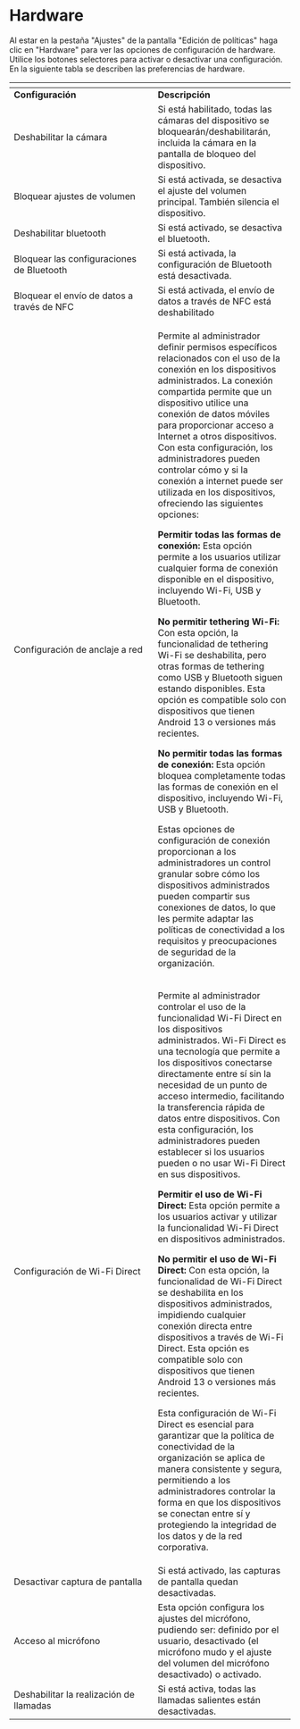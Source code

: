 # Hardware

Al estar en la pestaña "Ajustes" de la pantalla "Edición de políticas" haga clic en "Hardware" para ver las opciones de configuración de hardware. Utilice los botones selectores para activar o desactivar una configuración. En la siguiente tabla se describen las preferencias de hardware.

<table data-header-hidden><thead><tr><th width="242"></th><th></th></tr></thead><tbody><tr><td><strong>Configuración</strong></td><td><strong>Descripción</strong></td></tr><tr><td>Deshabilitar la cámara</td><td>Si está habilitado, todas las cámaras del dispositivo se bloquearán/deshabilitarán, incluida la cámara en la pantalla de bloqueo del dispositivo.</td></tr><tr><td>Bloquear ajustes de volumen</td><td>Si está activada, se desactiva el ajuste del volumen principal. También silencia el dispositivo.</td></tr><tr><td>Deshabilitar bluetooth</td><td>Si está activado, se desactiva el bluetooth.</td></tr><tr><td>Bloquear las configuraciones de Bluetooth</td><td>Si está activada, la configuración de Bluetooth está desactivada.</td></tr><tr><td>Bloquear el envío de datos a través de NFC</td><td>Si está activada, el envío de datos a través de NFC está deshabilitado</td></tr><tr><td>Configuración de anclaje a red</td><td><p>Permite al administrador definir permisos específicos relacionados con el uso de la conexión en los dispositivos administrados. La conexión compartida permite que un dispositivo utilice una conexión de datos móviles para proporcionar acceso a Internet a otros dispositivos. Con esta configuración, los administradores pueden controlar cómo y si la conexión a internet puede ser utilizada en los dispositivos, ofreciendo las siguientes opciones:</p><p></p><p><strong>Permitir todas las formas de conexión:</strong> Esta opción permite a los usuarios utilizar cualquier forma de conexión disponible en el dispositivo, incluyendo Wi-Fi, USB y Bluetooth.</p><p></p><p><strong>No permitir tethering Wi-Fi:</strong> Con esta opción, la funcionalidad de tethering Wi-Fi se deshabilita, pero otras formas de tethering como USB y Bluetooth siguen estando disponibles. Esta opción es compatible solo con dispositivos que tienen Android 13 o versiones más recientes.</p><p></p><p><strong>No permitir todas las formas de conexión:</strong> Esta opción bloquea completamente todas las formas de conexión en el dispositivo, incluyendo Wi-Fi, USB y Bluetooth.</p><p></p><p>Estas opciones de configuración de conexión proporcionan a los administradores un control granular sobre cómo los dispositivos administrados pueden compartir sus conexiones de datos, lo que les permite adaptar las políticas de conectividad a los requisitos y preocupaciones de seguridad de la organización.</p></td></tr><tr><td>Configuración de Wi-Fi Direct</td><td><p>Permite al administrador controlar el uso de la funcionalidad Wi-Fi Direct en los dispositivos administrados. Wi-Fi Direct es una tecnología que permite a los dispositivos conectarse directamente entre sí sin la necesidad de un punto de acceso intermedio, facilitando la transferencia rápida de datos entre dispositivos. Con esta configuración, los administradores pueden establecer si los usuarios pueden o no usar Wi-Fi Direct en sus dispositivos.</p><p></p><p><strong>Permitir el uso de Wi-Fi Direct:</strong> Esta opción permite a los usuarios activar y utilizar la funcionalidad Wi-Fi Direct en dispositivos administrados.</p><p></p><p><strong>No permitir el uso de Wi-Fi Direct:</strong> Con esta opción, la funcionalidad de Wi-Fi Direct se deshabilita en los dispositivos administrados, impidiendo cualquier conexión directa entre dispositivos a través de Wi-Fi Direct. Esta opción es compatible solo con dispositivos que tienen Android 13 o versiones más recientes.</p><p></p><p>Esta configuración de Wi-Fi Direct es esencial para garantizar que la política de conectividad de la organización se aplica de manera consistente y segura, permitiendo a los administradores controlar la forma en que los dispositivos se conectan entre sí y protegiendo la integridad de los datos y de la red corporativa.</p></td></tr><tr><td>Desactivar captura de pantalla</td><td>Si está activado, las capturas de pantalla quedan desactivadas.</td></tr><tr><td>Acceso al micrófono</td><td>Esta opción configura los ajustes del micrófono, pudiendo ser: definido por el usuario, desactivado (el micrófono mudo y el ajuste del volumen del micrófono desactivado) o activado.</td></tr><tr><td>Deshabilitar la realización de llamadas</td><td>Si está activa, todas las llamadas salientes están desactivadas.</td></tr></tbody></table>
